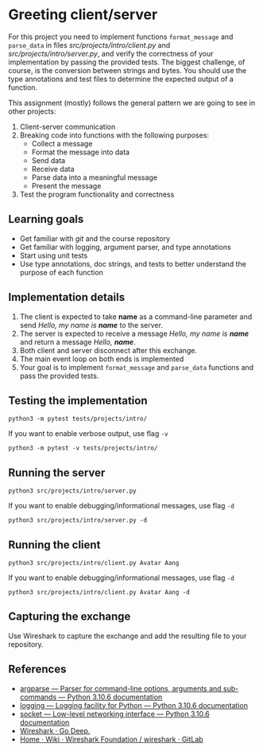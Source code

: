 # Greeting client/server

For this project you need to implement functions `format_message` and `parse_data` in files *src/projects/intro/client.py* and *src/projects/intro/server.py*, and verify the correctness of your implementation by passing the provided tests. The biggest challenge, of course, is the conversion between strings and bytes. You should use the type annotations and test files to determine the expected output of a function.

This assignment (mostly) follows the general pattern we are going to see in other projects:

1. Client-server communication
2. Breaking code into functions with the following purposes:
   - Collect a message
   - Format the message into data
   - Send data
   - Receive data
   - Parse data into a meaningful message
   - Present the message
3. Test the program functionality and correctness

## Learning goals

- Get familiar with *git* and the course repository
- Get familiar with logging, argument parser, and type annotations
- Start using unit tests
- Use type annotations, doc strings, and tests to better understand the purpose of each function

## Implementation details

1. The client is expected to take **name** as a command-line parameter and send *Hello, my name is **name*** to the server.
2. The server is expected to receive a message *Hello, my name is **name*** and return a message *Hello, **name***.
3. Both client and server disconnect after this exchange.
4. The main event loop on both ends is implemented
5. Your goal is to implement `format_message` and `parse_data` functions and pass the provided tests.

## Testing the implementation

    python3 -m pytest tests/projects/intro/

If you want to enable verbose output, use flag `-v`

    python3 -m pytest -v tests/projects/intro/

## Running the server

    python3 src/projects/intro/server.py

If you want to enable debugging/informational messages, use flag `-d`

    python3 src/projects/intro/server.py -d

## Running the client

    python3 src/projects/intro/client.py Avatar Aang

If you want to enable debugging/informational messages, use flag `-d`

    python3 src/projects/intro/client.py Avatar Aang -d

## Capturing the exchange

Use Wireshark to capture the exchange and add the resulting file to your repository.

## References

- [argparse — Parser for command-line options, arguments and sub-commands — Python 3.10.6 documentation](https://docs.python.org/3/library/argparse.html)
- [logging — Logging facility for Python — Python 3.10.6 documentation](https://docs.python.org/3/library/logging.html)
- [socket — Low-level networking interface — Python 3.10.6 documentation](https://docs.python.org/3/library/socket.html)
- [Wireshark · Go Deep.](https://www.wireshark.org/)
- [Home · Wiki · Wireshark Foundation / wireshark · GitLab](https://gitlab.com/wireshark/wireshark/-/wikis/home)
